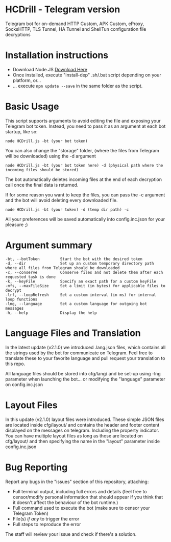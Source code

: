 # HCDrill - Telegram version
Telegram bot for on-demand HTTP Custom, APK Custom, eProxy, SocksHTTP, TLS Tunnel, HA Tunnel and ShellTun configuration file decryptions

# Installation instructions
- Download Node.JS [Download Here](https://nodejs.org/en/download/ "Node.JS Download")
- Once installed, execute "install-dep" .sh/.bat script depending on your platform, or...
- ... execute `npm update --save` in the same folder as the script.

# Basic Usage
This script supports arguments to avoid editing the file and exposing your Telegram bot token. Instead, you need to pass it as an argument at each bot startup, like so:

`node HCDrill.js -bt (your bot token)`

You can also change the "storage" folder, (where the files from Telegram will be downloaded) using the -d argument

`node HCDrill.js -bt (your bot token here) -d (physical path where the incoming files should be stored)`

The bot automatically deletes incoming files at the end of each decryption call once the final data is returned.

If for some reason you want to keep the files, you can pass the -c argument and the bot will avoid deleting every downloaded file.

`node HCDrill.js -bt (your token) -d (temp dir path) -c`

All your preferences will be saved automatically into config.inc.json for your pleasure ;)

# Argument summary

```
-bt, --botToken         Start the bot with the desired token
-d, --dir               Set up an custom temporary directory path where all files from Telegram should be downloaded
-c, --conserve          Conserve files and not delete them after each requested task is done
-k, --keyFile           Specify an exact path for a custom keyFile
-mfs, --maxFileSize     Set a limit (in bytes) for applicable files to decrypt
-lrf, --loopRefresh     Set a custom interval (in ms) for internal loop functions
-lng, --language        Set a custom language for outgoing bot messages
-h, --help              Display the help
```

# Language Files and Translation
In the latest update (v2.1.0) we introduced .lang.json files, which contains all the strings used by the bot for communicate on Telegram. Feel free to translate these to your favorite language and pull request your translation to this repo.

All language files should be stored into cfg/lang/ and be set-up using -lng parameter when launching the bot... or modifying the "language" parameter on config.inc.json

# Layout Files
In this update (v2.1.0) layout files were introduced. These simple JSON files are located inside cfg/layout/ and contains the header and footer content displayed on the messages on telegram. Including the property indicator. You can have multiple layout files as long as those are located on cfg/layout/ and then specifying the name in the "layout" parameter inside config.inc.json

# Bug Reporting
Report any bugs in the "issues" section of this repository, attaching:
- Full terminal output, including full errors and details (feel free to censor/modify personal information that should appear if you think that it doesn't affect the behaviour of the bot runtime.)
- Full command used to execute the bot (make sure to censor your Telegram Token)
- File(s) *if any* to trigger the error
- Full steps to reproduce the error

The staff will review your issue and check if there's a solution.